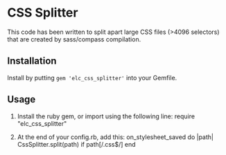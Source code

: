 
# CSS Splitter

This code has been written to split apart large CSS files (>4096 selectors) that are created by sass/compass compilation.

## Installation

Install by putting `gem 'elc_css_splitter'` into your Gemfile.


## Usage

1) Install the ruby gem, or import using the following line:
require "elc_css_splitter"

2) At the end of your config.rb, add this:
on_stylesheet_saved do |path|
  CssSplitter.split(path) if path[/\.css$/]
end
